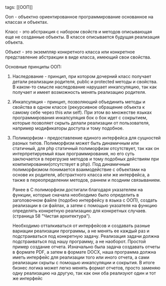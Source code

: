 tags: [[ООП]]

Ооп - объектно ориентированное программирование основанное на классах и объектах.

Класс - это абстракция с набором свойств и методов описывающая еще не созданные объекты. В классе описывается будущая реализация объекта.

Объект - это экземпляр конкретного класса или конкретное представление абстракции в виде класса, имеющий свои свойства.

Основные принципы ООП:

1) Наследование - принцип, при котором дочерний класс получает детали реализации родителя, public и protected методы и свойства. В каком-то смысле наследование нарушает инкапсуляцию, так как получает и имеет возможность менять реализацию родителя.

2) Инкапсуляция - принцип, позволяющий объединить методы и свойства в одном классе (рекурсивное обращение объекта к самому себе через this или self). При этом во множестве языках программирования инкапсуляция бок о бок идет с сокрытием, которые позволяет скрыть делали реализации от пользователя, например модификаторы доступа и тому подобное.

3) Полиморфизм - предоставление единого интерфейса для сущностей разных типов. Полиморфизм может быть динамичным или статичный, для php статичный полиморфизм отсутствует, так как он интерпретируемый язык программирования, но его суть заключается в перегрузке методов и тому подобных действиям при компилировании(отсутствует в php). Под динамичным полиморфизмом понимается взаимодействие с объектами на основе их родителя, абстрактного класса или же интерфейса, а также в переопределении методов, раннем и поздним связыванием. 

	Ранее в С полиморфизм достигали благодаря указателем на функции, которые сначала необходимо было определить в заголовочном файле (подобно интерфейсу в языка с ООП), создать реализации в си файлах, а затем с помощью указателя на функцию определять конкретную реализацию для конкретных случаев. (страница 58 "Чистая архитектура"). 
	
	Необходимо отталкиваться от интерфейсов и создавать разные вариации реализации программы, а не менять ее каждый раз и подстраиваться под конкретную задачу. Реализация задачи должна подстраиваться под нашу программу, а не наоборот. Простой пример создание отчета. Изначально была задача создавать отчеты в формате PDF, а затем в формате DOCX, наша программа должна иметь интерфейс для реализации того или иного отчета, а сами реализации скрыты с помощью инкапсуляции и сокрытия. В итоге бизнес логика может легко менять формат отчетов, просто заменяю одну реализацию на другую, так как они оба реализуют один и тот же интерфейс
